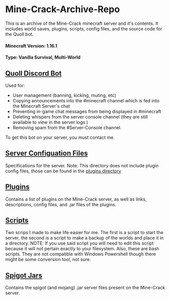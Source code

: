 # Mine-Crack-Archive-Repo
This is an archive of the Mine-Crack minecraft server and it's contents. It includes world saves, plugins, scripts, config files, and the source code for the Quoll bot.

#### Minecraft Version: 1.16.1
#### Type: Vanilla Survival, Multi-World

## [Quoll Discord Bot](https://github.com/Patrickk17/Quoll)
Used for:
- User management (banning, kicking, muting, etc)
- Copying announcements into the #minecraft channel which is fed into the Minecraft Server's chat
- Preventing in-game chat messages from being displayed in #minecraft
- Deleting whispers from the server console channel (they are still available to view in the server logs.)
- Removing spam from the #Server-Console channel.

To get this bot on your server, you must contact me.

## [Server Configuation Files](https://github.com/Patrickk17/Mine-Crack-Archive-Repo/tree/main/config-files)
Specifications for the server. Note: This directory does not include plugin config files, those can be found in the [plugins directory](https://github.com/Patrickk17/Mine-Crack-Archive-Repo/tree/main/plugins)

## [Plugins](https://github.com/Patrickk17/Mine-Crack-Archive-Repo/tree/main/plugins)
Contains a list of plugins on the Mine-Crack server, as well as links, descriptions, config files, and .jar files of the plugins.

## [Scripts](https://github.com/Patrickk17/Mine-Crack-Archive-Repo/tree/main/scripts)
Two scrips I made to make life easier for me. The first is a script to start the server, the second is a script to make a backup of the worlds and place it in a directory. NOTE: If you use said script you will need to edit this script because it will not pertain exactly to your filesystem. Also, these are bash scripts. They are not compatible with Windows Powershell though there might be some conversion tool, not sure.

## [Spigot Jars](https://github.com/Patrickk17/Mine-Crack-Archive-Repo/tree/main/spigot-jars)
Contains the spigot (and mojang) .jar server files present on the Mine-Crack server.
